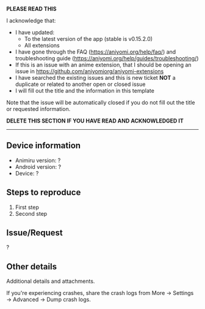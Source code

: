 **PLEASE READ THIS**

I acknowledge that:

- I have updated:
  - To the latest version of the app (stable is v0.15.2.0)
  - All extensions
- I have gone through the FAQ (https://aniyomi.org/help/faq/) and troubleshooting guide (https://aniyomi.org/help/guides/troubleshooting/)
- If this is an issue with an anime extension, that I should be opening an issue in https://github.com/aniyomiorg/aniyomi-extensions
- I have searched the existing issues and this is new ticket **NOT** a duplicate or related to another open or closed issue
- I will fill out the title and the information in this template

Note that the issue will be automatically closed if you do not fill out the title or requested information.

**DELETE THIS SECTION IF YOU HAVE READ AND ACKNOWLEDGED IT**

---

## Device information
* Animiru version: ?
* Android version: ?
* Device: ?

## Steps to reproduce
1. First step
2. Second step

## Issue/Request
?

## Other details
Additional details and attachments.

If you're experiencing crashes, share the crash logs from More → Settings → Advanced → Dump crash logs.
